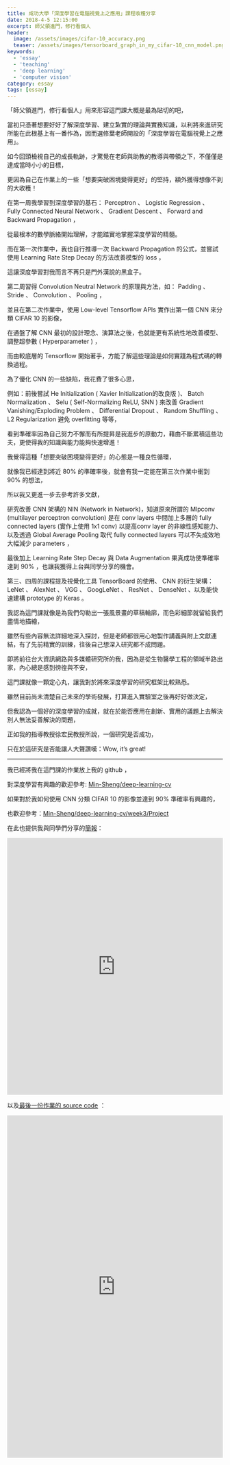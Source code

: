 ```yaml
---
title: 成功大學「深度學習在電腦視覺上之應用」課程收穫分享
date: 2018-4-5 12:15:00
excerpt: 師父領進門，修行看個人
header:
  image: /assets/images/cifar-10_accuracy.png
  teaser: /assets/images/tensorboard_graph_in_my_cifar-10_cnn_model.png
keywords: 
  - 'essay'
  - 'teaching'
  - 'deep learning'
  - 'computer vision'
category: essay
tags: [essay]
---
```


「師父領進門，修行看個人」用來形容這門課大概是最為貼切的吧，

當初只憑著想要好好了解深度學習、建立紮實的理論與實務知識，以利將來進研究所能在此根基上有一番作為，因而選修葉老師開設的「深度學習在電腦視覺上之應用」。

如今回頭檢視自己的成長軌跡，才驚覺在老師與助教的教導與帶領之下，不僅僅是達成當時小小的目標，

更因為自己在作業上的一些「想要突破困境變得更好」的堅持，額外獲得想像不到的大收穫！

在第一周我學習到深度學習的基石： Perceptron 、 Logistic Regression 、 Fully Connected Neural Network 、 Gradient Descent 、 Forward and Backward Propagation ，

從最根本的數學脈絡開始理解，才能踏實地掌握深度學習的精髓。

而在第一次作業中，我也自行推導一次 Backward Propagation 的公式，並嘗試使用  Learning Rate Step Decay 的方法改善模型的 loss ，

這讓深度學習對我而言不再只是門外漢說的黑盒子。

第二周習得 Convolution Neutral Network  的原理與方法，如： Padding 、 Stride 、 Convolution 、 Pooling ，

並且在第二次作業中，使用 Low-level Tensorflow APIs 實作出第一個 CNN 來分類 CIFAR 10 的影像，

在通盤了解 CNN 最初的設計理念、演算法之後，也就能更有系統性地改善模型、調整超參數 ( Hyperparameter ) ，

而由較底層的 Tensorflow 開始著手，方能了解這些理論是如何實踐為程式碼的轉換過程。

為了優化 CNN 的一些缺陷，我花費了很多心思，

例如：前後嘗試 He Initialization ( Xavier Initialization的改良版 )、 Batch Normalization 、 Selu ( Self-Normalizing ReLU, SNN ) 來改善  Gradient Vanishing/Exploding Problem 、 Differential Dropout 、 Random Shuffling 、 L2 Regularization 避免 overfitting 等等，

看到準確率因為自己努力不懈而有所提昇是我進步的原動力，藉由不斷累積這些功夫，更使得我的知識與能力能夠快速增進！

我覺得這種「想要突破困境變得更好」的心態是一種良性循環，

就像我已經達到將近 80% 的準確率後，就會有我一定能在第三次作業中衝到 90% 的想法，

所以我又更進一步去參考許多文獻，

研究改善 CNN 架構的 NIN (Network in Network)，知道原來所謂的 Mlpconv (multilayer perceptron convolution) 是在 conv layers 中間加上多層的 fully connected layers (實作上使用 1x1 conv) 以提高conv layer 的非線性感知能力、以及透過 Global Average Pooling 取代 fully connected layers 可以不失成效地大幅減少 parameters ，

最後加上 Learning Rate Step Decay 與 Data Augmentation 果真成功使準確率達到 90% ，也讓我獲得上台與同學分享的機會。

第三、四周的課程提及視覺化工具 TensorBoard 的使用、 CNN 的衍生架構： LeNet 、 AlexNet 、 VGG 、 GoogLeNet 、 ResNet 、 DenseNet 、以及能快速建構 prototype 的 Keras 。

我認為這門課就像是為我們勾勒出一張風景畫的草稿輪廓，而色彩細節就留給我們盡情地描繪，

雖然有些內容無法詳細地深入探討，但是老師都很用心地製作講義與附上文獻連結，有了先前精實的訓練，往後自己想深入研究都不成問題。

即將前往台大資訊網路與多媒體研究所的我，因為是從生物醫學工程的領域半路出家，內心總是感到徬徨與不安，

這門課就像一顆定心丸，讓我對於將來深度學習的研究框架比較熟悉。

雖然目前尚未清楚自己未來的學術發展，打算進入實驗室之後再好好做決定，

但我認為一個好的深度學習的成就，就在於能否應用在創新、實用的議題上去解決別人無法妥善解決的問題，

正如我的指導教授徐宏民教授所說，一個研究是否成功，

只在於這研究是否能讓人大聲讚嘆：Wow, it’s great!

*****

我已經將我在這門課的作業放上我的 github ，

對深度學習有興趣的歡迎參考: [Min-Sheng/deep-learning-cv](https://github.com/Min-Sheng/deep-learning-cv)

如果對於我如何使用 CNN 分類 CIFAR 10 的影像並達到 90% 準確率有興趣的，

也歡迎參考：[Min-Sheng/deep-learning-cv/week3/Project](https://github.com/Min-Sheng/deep-learning-cv/tree/master/week3/Project)

在此也提供我與同學們分享的[簡報](https://min-sheng.github.io/deep-learning-cv/week3/Project/%E6%B7%B1%E5%BA%A6%E5%AD%B8%E7%BF%92%E5%A0%B1%E5%91%8A_%E9%86%AB%E5%B7%A5%E7%B3%BB_%E5%90%B3%E6%97%BB%E6%98%87.html)：

<iframe src="https://min-sheng.github.io/deep-learning-cv/week3/Project/%E6%B7%B1%E5%BA%A6%E5%AD%B8%E7%BF%92%E5%A0%B1%E5%91%8A_%E9%86%AB%E5%B7%A5%E7%B3%BB_%E5%90%B3%E6%97%BB%E6%98%87.html" style="width:100%; height:600px;" frameborder="0"></iframe> 

以及[最後一份作業的 source code](https://min-sheng.github.io/deep-learning-cv/week3/Project/final_dlnd_image_classification_with_DA.html) ：

<iframe src="https://min-sheng.github.io/deep-learning-cv/week3/Project/final_dlnd_image_classification_with_DA.html" style="width:100%; height:800px;" frameborder="0" scrolling="yes"></iframe>
